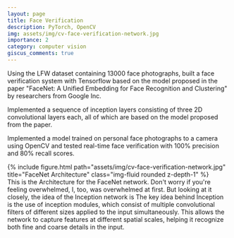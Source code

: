 ```yaml
---
layout: page
title: Face Verification
description: PyTorch, OpenCV
img: assets/img/cv-face-verification-network.jpg
importance: 2
category: computer vision
giscus_comments: true
---
```


Using the LFW dataset containing 13000 face photographs, built a face verification system with Tensorflow based on the model proposed in the paper "FaceNet: A Unified Embedding for Face Recognition and Clustering" by researchers from Google Inc. 

Implemented a sequence of inception layers consisting of three 2D convolutional layers each, all of which are based on the model proposed from the paper. 

Implemented a model trained on personal face photographs to a camera using OpenCV and tested real-time face verification with 100% precision and 80% recall scores.

<div class="row">
    <div class="col-sm mt-3 mt-md-0">
        {% include figure.html path="assets/img/cv-face-verification-network.jpg" title="FaceNet Architecture" class="img-fluid rounded z-depth-1" %}
    </div>
</div>
<div class="caption">
    This is the Architecture for the FaceNet network. Don't worry if you're feeling overwhelmed, I, too, was overwhelmed at first. But looking at it closely, the idea of the Inception network is The key idea behind Inception is the use of inception modules, which consist of multiple convolutional filters of different sizes applied to the input simultaneously. This allows the network to capture features at different spatial scales, helping it recognize both fine and coarse details in the input.
</div>
